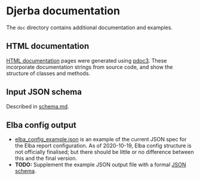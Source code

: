 Djerba documentation
====================

The `doc` directory contains additional documentation and examples.

## HTML documentation

[HTML documentation](./html/djerba/index.html) pages were generated using [pdoc3](https://pdoc3.github.io/pdoc/). These incorporate documentation strings from source code, and show the structure of classes and methods.

## Input JSON schema

Described in [schema.md](./schema.md).

## Elba config output

- [elba_config_example.json](./elba_config_example.json) is an example of the current JSON spec for the Elba report configuration. As of 2020-10-19, Elba config structure is not officially finalised; but there should be little or no difference between this and the final version.
- **TODO:** Supplement the example JSON output file with a formal [JSON schema](https://json-schema.org/).
